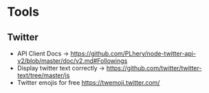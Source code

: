 # Tools

## Twitter

- API Client Docs -> https://github.com/PLhery/node-twitter-api-v2/blob/master/doc/v2.md#Followings
- Display twitter text correctly -> https://github.com/twitter/twitter-text/tree/master/js
- Twitter emojis for free https://twemoji.twitter.com/
